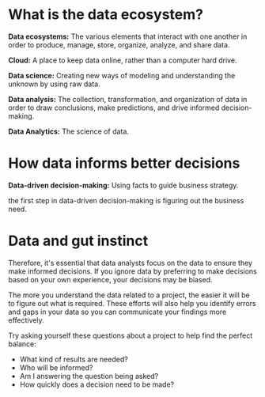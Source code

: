 <h1>What is the data ecosystem?</h1>
<p><b>Data ecosystems:</b> The various elements that interact with one another in order to produce, manage, store, organize, analyze, and share data.</p>

<p><b>Cloud:</b> A place to keep data online, rather than a computer hard drive.</p>

<p><b>Data science:</b> Creating new ways of modeling and understanding the unknown by using raw data.</p>


<p><b>Data analysis:</b> The collection, transformation, and organization of data in order to draw conclusions, make predictions, and drive informed decision-making.</p>

<p><b>Data Analytics:</b> The science of data.</p>

<h1>How data informs better decisions</h1>

<p><b>Data-driven decision-making:</b> Using facts to guide business strategy.</p> <p>the first step in data-driven decision-making is figuring out the business need.</p>


<h1>Data and gut instinct</h1>

<p>Therefore, it's essential that data analysts focus on the data to ensure they make informed decisions. If you ignore data by preferring to make decisions based on your own experience, your decisions may be biased.</p>

<p>The more you understand the data related to a project, the easier it will be to figure out what is required. These efforts will also help you identify errors and gaps in your data so you can communicate your findings more effectively. </p>


<p>Try asking yourself these questions about a project to help find the perfect balance:</p>

<ul>
  <li>What kind of results are needed?</li>
  <li>Who will be informed?</li>
  <li>Am I answering the question being asked?</li>
  <li>How quickly does a decision need to be made?</li>
</ul>

